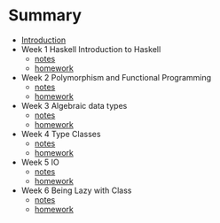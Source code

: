 # Summary

* [Introduction](README.md)
* Week 1 Haskell Introduction to Haskell
    * [notes](chapter1/notes.md)
    * [homework](chapter1/homework.md)
* Week 2 Polymorphism and Functional Programming
    * [notes](chapter2/notes.md)
    * [homework](chapter2/homework.md)
* Week 3 Algebraic data types
    * [notes](chapter3/notes.md)
    * [homework](chapter3/homework.md)
* Week 4 Type Classes
    * [notes](chapter4/notes.md)
    * [homework](chapter4/homework.md)
* Week 5 IO
    * [notes](chapter5/notes.md)
    * [homework](chapter5/homework.md)
* Week 6 Being Lazy with Class
    * [notes](chapter6/notes.md)
    * [homework](chapter6/homework.md)

